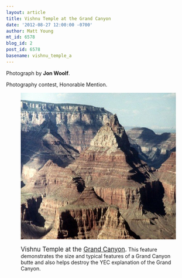 ```yaml
---
layout: article
title: Vishnu Temple at the Grand Canyon
date: '2012-08-27 12:00:00 -0700'
author: Matt Young
mt_id: 6578
blog_id: 2
post_id: 6578
basename: vishnu_temple_a
---
```

Photograph by **Jon Woolf**.

Photography contest, Honorable Mention.

<figure>
<img src="/uploads/2012/Woolf.Vishnu_Temple_JSW.jpg" alt="Woolf.Vishnu_Temple_JSW.jpg" width="600" height="400" />
<figcaption markdown="span">

<big>Vishnu Temple at the [Grand Canyon](http://en.wikipedia.org/wiki/Geology_of_the_Grand_Canyon_area).</big> This feature demonstrates the size and typical features of a Grand Canyon butte and also helps destroy the YEC explanation of the Grand Canyon. 


</figcaption>
</figure>
